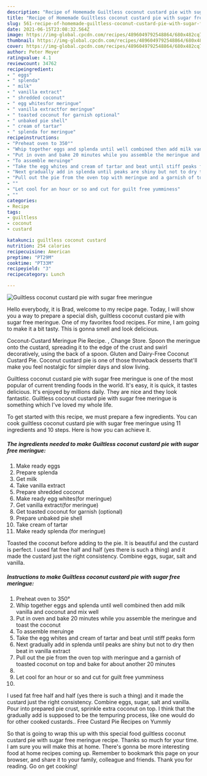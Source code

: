 ```yaml
---
description: "Recipe of Homemade Guiltless coconut custard pie with sugar free meringue"
title: "Recipe of Homemade Guiltless coconut custard pie with sugar free meringue"
slug: 561-recipe-of-homemade-guiltless-coconut-custard-pie-with-sugar-free-meringue
date: 2021-06-15T23:08:32.564Z
image: https://img-global.cpcdn.com/recipes/4896049792548864/680x482cq70/guiltless-coconut-custard-pie-with-sugar-free-meringue-recipe-main-photo.jpg
thumbnail: https://img-global.cpcdn.com/recipes/4896049792548864/680x482cq70/guiltless-coconut-custard-pie-with-sugar-free-meringue-recipe-main-photo.jpg
cover: https://img-global.cpcdn.com/recipes/4896049792548864/680x482cq70/guiltless-coconut-custard-pie-with-sugar-free-meringue-recipe-main-photo.jpg
author: Peter Meyer
ratingvalue: 4.1
reviewcount: 34762
recipeingredient:
- " eggs"
- " splenda"
- " milk"
- " vanilla extract"
- " shredded coconut"
- " egg whitesfor meringue"
- " vanilla extractfor meringue"
- " toasted coconut for garnish optional"
- " unbaked pie shell"
- " cream of tartar"
- " splenda for meringue"
recipeinstructions:
- "Preheat oven to 350°"
- "Whip together eggs and splenda until well combined then add milk vanilla and coconut and mix well"
- "Put in oven and bake 20 minutes while you assemble the meringue and toast the coconut"
- "To assemble meruinge"
- "Take the egg whites and cream of tartar and beat until stiff peaks form"
- "Next gradually add in splenda until peaks are shiny but not to dry then beat in vanilla extract"
- "Pull out the pie from the oven top with meringue and a garnish of toasted coconut on top and bake for about another 20 minutes"
- ""
- "Let cool for an hour or so and cut for guilt free yumminess"
- ""
categories:
- Recipe
tags:
- guiltless
- coconut
- custard

katakunci: guiltless coconut custard 
nutrition: 254 calories
recipecuisine: American
preptime: "PT29M"
cooktime: "PT33M"
recipeyield: "3"
recipecategory: Lunch

---
```



![Guiltless coconut custard pie with sugar free meringue](https://img-global.cpcdn.com/recipes/4896049792548864/680x482cq70/guiltless-coconut-custard-pie-with-sugar-free-meringue-recipe-main-photo.jpg)

Hello everybody, it is Brad, welcome to my recipe page. Today, I will show you a way to prepare a special dish, guiltless coconut custard pie with sugar free meringue. One of my favorites food recipes. For mine, I am going to make it a bit tasty. This is gonna smell and look delicious.

Coconut-Custard Meringue Pie Recipe. , Change Store. Spoon the meringue onto the custard, spreading it to the edge of the crust and swirl decoratively, using the back of a spoon. Gluten and Dairy-Free Coconut Custard Pie. Coconut custard pie is one of those throwback desserts that&#39;ll make you feel nostalgic for simpler days and slow living.

Guiltless coconut custard pie with sugar free meringue is one of the most popular of current trending foods in the world. It's easy, it is quick, it tastes delicious. It's enjoyed by millions daily. They are nice and they look fantastic. Guiltless coconut custard pie with sugar free meringue is something which I've loved my whole life.


To get started with this recipe, we must prepare a few ingredients. You can cook guiltless coconut custard pie with sugar free meringue using 11 ingredients and 10 steps. Here is how you can achieve it.

<!--inarticleads1-->

##### The ingredients needed to make Guiltless coconut custard pie with sugar free meringue:

1. Make ready  eggs
1. Prepare  splenda
1. Get  milk
1. Take  vanilla extract
1. Prepare  shredded coconut
1. Make ready  egg whites(for meringue)
1. Get  vanilla extract(for meringue)
1. Get  toasted coconut for garnish (optional)
1. Prepare  unbaked pie shell
1. Take  cream of tartar
1. Make ready  splenda (for meringue)


Toasted the coconut before adding to the pie. It is beautiful and the custard is perfect. I used fat free half and half (yes there is such a thing) and it made the custard just the right consistency. Combine eggs, sugar, salt and vanilla. 

<!--inarticleads2-->

##### Instructions to make Guiltless coconut custard pie with sugar free meringue:

1. Preheat oven to 350°
1. Whip together eggs and splenda until well combined then add milk vanilla and coconut and mix well
1. Put in oven and bake 20 minutes while you assemble the meringue and toast the coconut
1. To assemble meruinge
1. Take the egg whites and cream of tartar and beat until stiff peaks form
1. Next gradually add in splenda until peaks are shiny but not to dry then beat in vanilla extract
1. Pull out the pie from the oven top with meringue and a garnish of toasted coconut on top and bake for about another 20 minutes
1. 
1. Let cool for an hour or so and cut for guilt free yumminess
1. 


I used fat free half and half (yes there is such a thing) and it made the custard just the right consistency. Combine eggs, sugar, salt and vanilla. Pour into prepared pie crust, sprinkle extra coconut on top. I think that the gradually add is supposed to be the tempuring process, like one would do for other cooked custards.. Free Custard Pie Recipes on Yummly 

So that is going to wrap this up with this special food guiltless coconut custard pie with sugar free meringue recipe. Thanks so much for your time. I am sure you will make this at home. There's gonna be more interesting food at home recipes coming up. Remember to bookmark this page on your browser, and share it to your family, colleague and friends. Thank you for reading. Go on get cooking!
